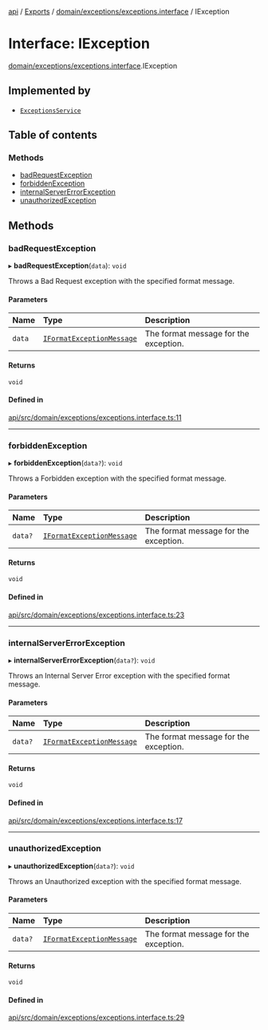 [api](../README.md) / [Exports](../modules.md) / [domain/exceptions/exceptions.interface](../modules/domain_exceptions_exceptions_interface.md) / IException

# Interface: IException

[domain/exceptions/exceptions.interface](../modules/domain_exceptions_exceptions_interface.md).IException

## Implemented by

- [`ExceptionsService`](../classes/infrastructure_exceptions_exceptions_service.ExceptionsService.md)

## Table of contents

### Methods

- [badRequestException](domain_exceptions_exceptions_interface.IException.md#badrequestexception)
- [forbiddenException](domain_exceptions_exceptions_interface.IException.md#forbiddenexception)
- [internalServerErrorException](domain_exceptions_exceptions_interface.IException.md#internalservererrorexception)
- [unauthorizedException](domain_exceptions_exceptions_interface.IException.md#unauthorizedexception)

## Methods

### badRequestException

▸ **badRequestException**(`data`): `void`

Throws a Bad Request exception with the specified format message.

#### Parameters

| Name | Type | Description |
| :------ | :------ | :------ |
| `data` | [`IFormatExceptionMessage`](domain_exceptions_exceptions_interface.IFormatExceptionMessage.md) | The format message for the exception. |

#### Returns

`void`

#### Defined in

[api/src/domain/exceptions/exceptions.interface.ts:11](https://github.com/No-Country/c16-58-t-typescript/blob/d2fd85f/api/src/domain/exceptions/exceptions.interface.ts#L11)

___

### forbiddenException

▸ **forbiddenException**(`data?`): `void`

Throws a Forbidden exception with the specified format message.

#### Parameters

| Name | Type | Description |
| :------ | :------ | :------ |
| `data?` | [`IFormatExceptionMessage`](domain_exceptions_exceptions_interface.IFormatExceptionMessage.md) | The format message for the exception. |

#### Returns

`void`

#### Defined in

[api/src/domain/exceptions/exceptions.interface.ts:23](https://github.com/No-Country/c16-58-t-typescript/blob/d2fd85f/api/src/domain/exceptions/exceptions.interface.ts#L23)

___

### internalServerErrorException

▸ **internalServerErrorException**(`data?`): `void`

Throws an Internal Server Error exception with the specified format message.

#### Parameters

| Name | Type | Description |
| :------ | :------ | :------ |
| `data?` | [`IFormatExceptionMessage`](domain_exceptions_exceptions_interface.IFormatExceptionMessage.md) | The format message for the exception. |

#### Returns

`void`

#### Defined in

[api/src/domain/exceptions/exceptions.interface.ts:17](https://github.com/No-Country/c16-58-t-typescript/blob/d2fd85f/api/src/domain/exceptions/exceptions.interface.ts#L17)

___

### unauthorizedException

▸ **unauthorizedException**(`data?`): `void`

Throws an Unauthorized exception with the specified format message.

#### Parameters

| Name | Type | Description |
| :------ | :------ | :------ |
| `data?` | [`IFormatExceptionMessage`](domain_exceptions_exceptions_interface.IFormatExceptionMessage.md) | The format message for the exception. |

#### Returns

`void`

#### Defined in

[api/src/domain/exceptions/exceptions.interface.ts:29](https://github.com/No-Country/c16-58-t-typescript/blob/d2fd85f/api/src/domain/exceptions/exceptions.interface.ts#L29)
